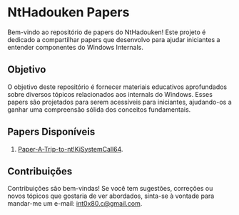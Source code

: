 # NtHadouken Papers

Bem-vindo ao repositório de papers do NtHadouken! Este projeto é dedicado a compartilhar papers que desenvolvo para ajudar iniciantes a entender componentes do Windows Internals. 

## Objetivo

O objetivo deste repositório é fornecer materiais educativos aprofundados sobre diversos tópicos relacionados aos internals do Windows. Esses papers são projetados para serem acessíveis para iniciantes, ajudando-os a ganhar uma compreensão sólida dos conceitos fundamentais.

## Papers Disponíveis

1. [Paper-A-Trip-to-nt!KiSystemCall64](https://github.com/lnt2eh/NtHadouken/blob/main/Papers/Paper-A-trip-to-nt!KiSystemCall64.pdf).

## Contribuições

Contribuições são bem-vindas! Se você tem sugestões, correções ou novos tópicos que gostaria de ver abordados, sinta-se à vontade para mandar-me um e-mail: int0x80.c@gmail.com.
